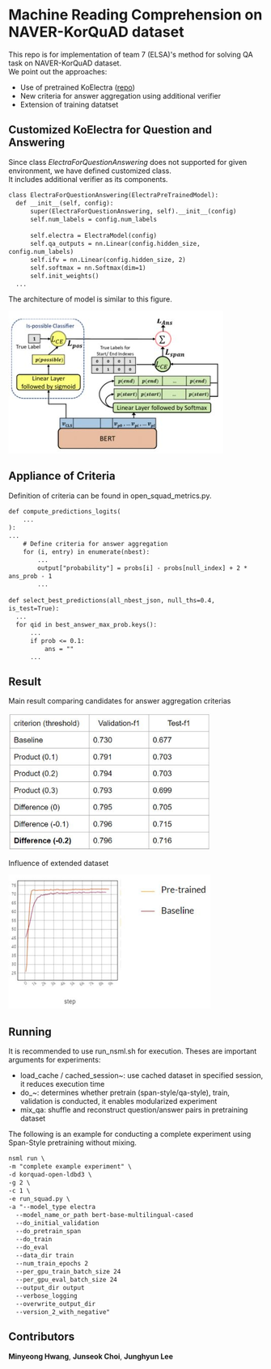# Machine Reading Comprehension on NAVER-KorQuAD dataset
This repo is for implementation of team 7 (ELSA)'s method for solving QA task on NAVER-KorQuAD dataset.   
We point out the approaches:
+ Use of pretrained KoElectra ([repo](https://github.com/monologg/KoELECTRA))
+ New criteria for answer aggregation using additional verifier
+ Extension of training datatset

## Customized KoElectra for Question and Answering
Since class  _ElectraForQuestionAnswering_ does not supported for given environment, we have defined customized class.   
It includes additional verifier as its components.

    class ElectraForQuestionAnswering(ElectraPreTrainedModel):
      def __init__(self, config):
          super(ElectraForQuestionAnswering, self).__init__(config)
          self.num_labels = config.num_labels

          self.electra = ElectraModel(config)
          self.qa_outputs = nn.Linear(config.hidden_size, config.num_labels)
          self.ifv = nn.Linear(config.hidden_size, 2)
          self.softmax = nn.Softmax(dim=1)
          self.init_weights()
      ...
The architecture of model is similar to this figure.

![model_architecture](./static/model_architecture.JPG)

## Appliance of Criteria
Definition of criteria can be found in open_squad_metrics.py.

    def compute_predictions_logits(
        ...
    ):
    ...
        # Define criteria for answer aggregation
        for (i, entry) in enumerate(nbest):
            ...
            output["probability"] = probs[i] - probs[null_index] + 2 * ans_prob - 1
            ...
 
    def select_best_predictions(all_nbest_json, null_ths=0.4, is_test=True):
      ...
      for qid in best_answer_max_prob.keys():
          ...
          if prob <= 0.1:
              ans = ""
          ...
 
## Result
Main result comparing candidates for answer aggregation criterias   
   
<img src="./static/main_result.JPG" width="400"/>

Influence of extended dataset    
   
<img src="./static/pretrain_with_extended_dataset.JPG" width="400"/>

## Running
It is recommended to use run_nsml.sh for execution. 
Theses are important arguments for experiments:
+ load_cache / cached_session~: use cached dataset in specified session, it reduces execution time
+ do_~: determines whether pretrain (span-style/qa-style), train, validation is conducted, it enables modularized experiment
+ mix_qa: shuffle and reconstruct question/answer pairs in pretraining dataset

The following is an example for conducting a complete experiment using Span-Style pretraining without mixing.

    nsml run \
    -m "complete example experiment" \
    -d korquad-open-ldbd3 \
    -g 2 \
    -c 1 \
    -e run_squad.py \
    -a "--model_type electra
      --model_name_or_path bert-base-multilingual-cased
      --do_initial_validation
      --do_pretrain_span
      --do_train
      --do_eval
      --data_dir train
      --num_train_epochs 2
      --per_gpu_train_batch_size 24
      --per_gpu_eval_batch_size 24 
      --output_dir output
      --verbose_logging
      --overwrite_output_dir
      --version_2_with_negative"

## Contributors
__Minyeong Hwang__, __Junseok Choi__, __Junghyun Lee__
